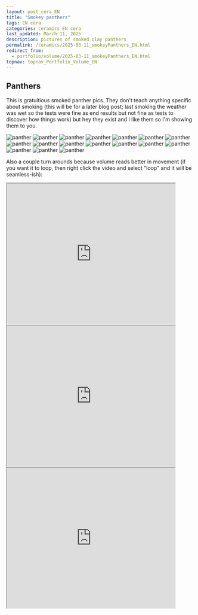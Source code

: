 ```yaml
---
layout: post_cera_EN
title: "Smokey panthers"
tags: EN cera
categories: ceramics EN cera
last_updated: March 11, 2025
description: pictures of smoked clay panthers
permalink: /ceramics/2025-03-11_smokeyPanthers_EN.html
redirect_from:
  - portfolio/volume/2025-03-11_smokeyPanthers_EN.html
topnav: topnav_Portfolio_Volume_EN
---
```


## Panthers
This is gratuitious smoked panther pics. They don't teach anything specific about smoking (this will be for a later blog post; last smoking the weather was wet so the tests were fine as end results but not fine as tests to discover how things work) but hey they exist and I like them so I'm showing them to you.

![panther](/assets/art/ceramics/IMG_1314_wm_def_gla.jpg)
![panther](/assets/art/ceramics/IMG_1298_wm_def_gla.jpg)
![panther](/assets/art/ceramics/IMG_1301_wm_def_gla.jpg)
![panther](/assets/art/ceramics/IMG_1309_wm_def_gla.jpg)
![panther](/assets/art/ceramics/IMG_1312_wm_def_gla.jpg)
![panther](/assets/art/ceramics/IMG_1346_wm_def_gla.jpg)
![panther](/assets/art/ceramics/IMG_1352_wm_def_gla.jpg)
![panther](/assets/art/ceramics/IMG_1320_wm_def_gla.jpg)
![panther](/assets/art/ceramics/IMG_1321_wm_def_gla.jpg)
![panther](/assets/art/ceramics/IMG_1322_wm_def_gla.jpg)
![panther](/assets/art/ceramics/IMG_1334_wm_def_gla.jpg)
![panther](/assets/art/ceramics/IMG_1335_wm_def_gla.jpg)
![panther](/assets/art/ceramics/IMG_1336_wm_def_gla.jpg)
![panther](/assets/art/ceramics/IMG_1146.JPG_wm_def_glazed.jpg)
![panther](/assets/art/ceramics/IMG_1156_wm_def_glazed.jpg)
![panther](/assets/art/ceramics/IMG_1198_wm_def_glazed.jpg)
![panther](/assets/art/ceramics/IMG_1204_wm_def_glazed.jpg)

Also a couple turn arounds because volume reads better in movement (if you want it to loop, then right click the video and select "loop" and it will be seamless-ish):
<iframe width="451" height="376" src="https://www.youtube.com/embed/jneTpu_K4MQ?playlist=jneTpu_K4MQ&loop=1"></iframe>
<iframe  width="451" height="376" src="https://www.youtube.com/embed/Etk8Ss8TFHA?playlist=Etk8Ss8TFHA&loop=1"></iframe>
<iframe  width="451" height="376" src="https://www.youtube.com/embed/YZjZfna7X9o?playlist=YZjZfna7X9o&loop=1"></iframe>
